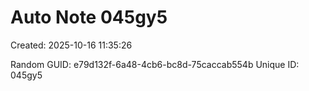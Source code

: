 ﻿# Auto Note 045gy5
Created: 2025-10-16 11:35:26

Random GUID: e79d132f-6a48-4cb6-bc8d-75caccab554b
Unique ID: 045gy5
